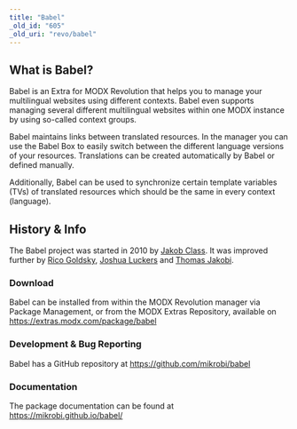 ```yaml
---
title: "Babel"
_old_id: "605"
_old_uri: "revo/babel"
---
```


## What is Babel?

Babel is an Extra for MODX Revolution that helps you to manage your multilingual websites using different contexts. Babel even supports managing several different multilingual websites within one MODX instance by using so-called context groups.

Babel maintains links between translated resources. In the manager you can use the Babel Box to easily switch between the different language versions of your resources. Translations can be created automatically by Babel or defined manually.

Additionally, Babel can be used to synchronize certain template variables (TVs) of translated resources which should be the same in every context (language).

## History & Info

The Babel project was started in 2010 by [Jakob Class](https://github.com/mikrobi). It was improved further by [Rico Goldsky](https://github.com/goldsky), [Joshua Luckers](https://github.com/JoshuaLuckers) and [Thomas Jakobi](https://github.com/Jako).

### Download

Babel can be installed from within the MODX Revolution manager via Package Management, or from the MODX Extras Repository, available on <https://extras.modx.com/package/babel>

### Development & Bug Reporting

Babel has a GitHub repository at <https://github.com/mikrobi/babel>

### Documentation

The package documentation can be found at <https://mikrobi.github.io/babel/>
